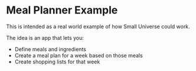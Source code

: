 # Meal Planner Example

This is intended as a real world example of how Small Universe could work.

The idea is an app that lets you:

- Define meals and ingredients
- Create a meal plan for a week based on those meals
- Create shopping lists for that week
